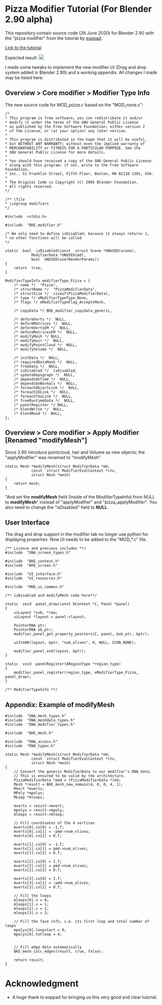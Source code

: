 # Pizza Modifier Tutorial (For Blender 2.90 alpha)
This repository contain source code (26 June 2020) for Blender 2.90 with the "pizza modifier" from the tutorial by [exppad](https://twitter.com/exppad).

[Link to the tutorial](https://blog.exppad.com/article/writing-blender-modifier)

Expected result: ![](result.jpg)

I made some tweaks to implement the new modifier UI (Drag and drop system added in Blender 2.90) and a working appendix.
All changes I made may be listed here:

## Overview > Core modifier > Modifier Type Info
The new source code for *MOD_pizza.c* based on the "MOD_none.c":

	/*
	* This program is free software; you can redistribute it and/or
	* modify it under the terms of the GNU General Public License
	* as published by the Free Software Foundation; either version 2
	* of the License, or (at your option) any later version.
	*
	* This program is distributed in the hope that it will be useful,
	* but WITHOUT ANY WARRANTY; without even the implied warranty of
	* MERCHANTABILITY or FITNESS FOR A PARTICULAR PURPOSE. See the
	* GNU General Public License for more details.
	*
	* You should have received a copy of the GNU General Public License
	* along with this program; if not, write to the Free Software Foundation,
	* Inc., 51 Franklin Street, Fifth Floor, Boston, MA 02110-1301, USA.
	*
	* The Original Code is Copyright (C) 2005 Blender Foundation.
	* All rights reserved.
	*/

	/** \file
	* \ingroup modifiers
	*/

	#include  <stdio.h>
	
	#include  "BKE_modifier.h"
	
	/* We only need to define isDisabled; because it always returns 1,
	* no other functions will be called
	*/

	static  bool  isDisabled(const  struct Scene *UNUSED(scene),
				ModifierData *UNUSED(md),
				bool  UNUSED(userRenderParams))
	{
		return  true;
	}
	
	ModifierTypeInfo modifierType_Pizza = {
        /* name */  "Pizza",
        /* structName */  "PizzaModifierData",
        /* structSize */  sizeof(PizzaModifierData),
        /* type */ eModifierTypeType_None,
        /* flags */ eModifierTypeFlag_AcceptsMesh,

        /* copyData */ BKE_modifier_copydata_generic,

        /* deformVerts */  NULL,
        /* deformMatrices */  NULL,
        /* deformVertsEM */  NULL,
        /* deformMatricesEM */  NULL,
        /* modifyMesh */ NULL,
        /* modifyHair */  NULL,
        /* modifyPointCloud */  NULL,
        /* modifyVolume */  NULL,

        /* initData */  NULL,
        /* requiredDataMask */  NULL,
        /* freeData */  NULL,
        /* isDisabled */  isDisabled,
        /* updateDepsgraph */  NULL,
        /* dependsOnTime */  NULL,
        /* dependsOnNormals */  NULL,
        /* foreachObjectLink */  NULL,
        /* foreachIDLink */  NULL,
        /* foreachTexLink */  NULL,
        /* freeRuntimeData */  NULL,
        /* panelRegister */ NULL,
        /* blendWrite */  NULL,
        /* blendRead */  NULL,
	};

## Overview > Core modifier  > Apply Modifier [Renamed "modifyMesh"]
Since 2.90 introduce pointcloud, hair and Volume as new objects; the "applyModifier" was renamed to "modifyMesh".
  
	
	static Mesh *modifyMesh(struct ModifierData *md,
				const  struct ModifierEvalContext *ctx,
				struct Mesh *mesh)
	{
		return mesh;
	}

"And set the **modifyMesh** field (Inside of the ModifierTypeInfo) from NULL to **modifyMesh**" instead of "applyModifier" and "pizza_applyModifier".
You also need to change the "isDisabled" field to **NULL**.

## User Interface
The drag and drop support in the modifier tab no longer use python for displaying properties. Now UI needs to be added to the "MOD_*.c" file.

	/** Licence and previous includes **/
	#include  "DNA_screen_types.h"
	
	#include  "BKE_context.h"
	#include  "BKE_screen.h"

	#include  "UI_interface.h"
	#include  "UI_resources.h"

	#include  "MOD_ui_common.h"

	/** isDisabled and modifyMesh code here**/

	static  void  panel_draw(const bContext *C, Panel *panel)
	{
		uiLayout *sub, *row;
		uiLayout *layout = panel->layout;

		PointerRNA ptr;
		PointerRNA ob_ptr;
		modifier_panel_get_property_pointers(C, panel, &ob_ptr, &ptr);

		uiItemR(layout, &ptr, "num_olives", 0, NULL, ICON_NONE);

		modifier_panel_end(layout, &ptr);
	}

	static  void  panelRegister(ARegionType *region_type)
	{
		modifier_panel_register(region_type, eModifierType_Pizza, panel_draw);
	}
	
	/** ModifierTypeInfo **/

## Appendix: Example of modifyMesh

	#include  "DNA_mesh_types.h"
	#include  "DNA_meshdata_types.h"
	#include  "DNA_modifier_types.h"
	
	#include  "BKE_mesh.h"
	
	#include  "RNA_access.h"
	#include  "RNA_types.h"

	static Mesh *modifyMesh(struct ModifierData *md,
				const  struct ModifierEvalContext *ctx,
				struct Mesh *mesh)
	{
		// Convert the generic ModifierData to our modifier's DNA data.
		// This is ensured to be valid by the architecture.
		PizzaModifierData *pmd = (PizzaModifierData *)md;
		Mesh *result = BKE_mesh_new_nomain(4, 0, 0, 4, 1);
		MVert *mverts;
		MPoly *mpolys;
		MLoop *mloops;

		mverts = result->mvert;
		mpolys = result->mpoly;
		mloops = result->mloop;

		// Fill coordinates of the 4 vertices
		mverts[0].co[0] = -1.f;
		mverts[0].co[1] = -pmd->num_olives;
		mverts[0].co[2] = 0.f;

		mverts[1].co[0] = -1.f;
		mverts[1].co[1] = pmd->num_olives;
		mverts[1].co[2] = 0.f;

		mverts[2].co[0] = 1.f;
		mverts[2].co[1] = pmd->num_olives;
		mverts[2].co[2] = 0.f;

		mverts[3].co[0] = 1.f;
		mverts[3].co[1] = -pmd->num_olives;
		mverts[3].co[2] = 0.f;

		// Fill the loops
		mloops[0].v = 0;
		mloops[1].v = 1;
		mloops[2].v = 2;
		mloops[3].v = 3;

		// Fill the face info, i.e. its first loop and total number of loops
		mpolys[0].loopstart = 0;
		mpolys[0].totloop = 4;


		// Fill edge data automatically
		BKE_mesh_calc_edges(result, true, false);

		return result;
	}

# Acknowledgment
- A huge thank to exppad for bringing us this very good and clear tutorial.

